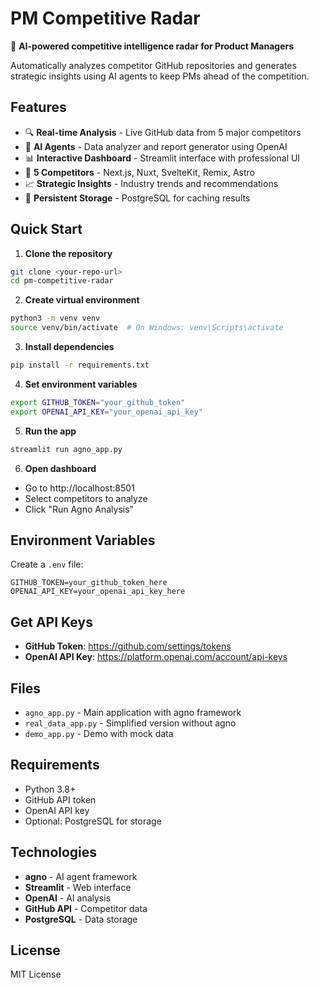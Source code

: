 # PM Competitive Radar

📡 **AI-powered competitive intelligence radar for Product Managers**

Automatically analyzes competitor GitHub repositories and generates strategic insights using AI agents to keep PMs ahead of the competition.

## Features

- 🔍 **Real-time Analysis** - Live GitHub data from 5 major competitors
- 🤖 **AI Agents** - Data analyzer and report generator using OpenAI
- 📊 **Interactive Dashboard** - Streamlit interface with professional UI
- 🏢 **5 Competitors** - Next.js, Nuxt, SvelteKit, Remix, Astro
- 📈 **Strategic Insights** - Industry trends and recommendations
- 💾 **Persistent Storage** - PostgreSQL for caching results

## Quick Start

1. **Clone the repository**
```bash
git clone <your-repo-url>
cd pm-competitive-radar
```

2. **Create virtual environment**
```bash
python3 -m venv venv
source venv/bin/activate  # On Windows: venv\Scripts\activate
```

3. **Install dependencies**
```bash
pip install -r requirements.txt
```

4. **Set environment variables**
```bash
export GITHUB_TOKEN="your_github_token"
export OPENAI_API_KEY="your_openai_api_key"
```

5. **Run the app**
```bash
streamlit run agno_app.py
```

6. **Open dashboard**
- Go to http://localhost:8501
- Select competitors to analyze
- Click "Run Agno Analysis"

## Environment Variables

Create a `.env` file:
```
GITHUB_TOKEN=your_github_token_here
OPENAI_API_KEY=your_openai_api_key_here
```

## Get API Keys

- **GitHub Token**: https://github.com/settings/tokens
- **OpenAI API Key**: https://platform.openai.com/account/api-keys

## Files

- `agno_app.py` - Main application with agno framework
- `real_data_app.py` - Simplified version without agno
- `demo_app.py` - Demo with mock data

## Requirements

- Python 3.8+
- GitHub API token
- OpenAI API key
- Optional: PostgreSQL for storage

## Technologies

- **agno** - AI agent framework
- **Streamlit** - Web interface
- **OpenAI** - AI analysis
- **GitHub API** - Competitor data
- **PostgreSQL** - Data storage

## License

MIT License
